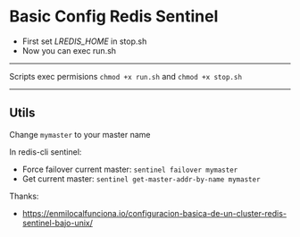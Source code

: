 # Basic Config Redis Sentinel

* First set _LREDIS_HOME_ in stop.sh
* Now you can exec run.sh

-----
Scripts exec permisions `chmod +x run.sh` and `chmod +x stop.sh`

-----
## Utils

Change `mymaster` to your master name 

In redis-cli sentinel:
* Force failover current master: `sentinel failover mymaster`
* Get current master: `sentinel get-master-addr-by-name mymaster`

Thanks:
* https://enmilocalfunciona.io/configuracion-basica-de-un-cluster-redis-sentinel-bajo-unix/
